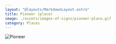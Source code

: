 ```yaml
---
layout: "@layouts/MarkdownLayout.astro"
title: Pioneer (place)
image: ./assets/images-of-signs/pioneer-place.gif
category: Places
---
```


![Pioneer](@signs/pioneer-place.gif)
